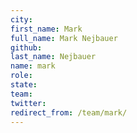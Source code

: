 ```yaml
---
city: 
first_name: Mark
full_name: Mark Nejbauer
github: 
last_name: Nejbauer
name: mark
role: 
state: 
team: 
twitter: 
redirect_from: /team/mark/
---
```

